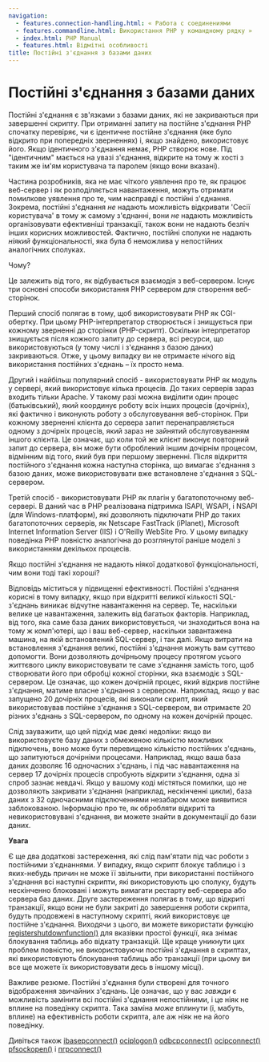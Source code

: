 ```yaml
---
navigation:
  - features.connection-handling.html: « Работа с соединениями
  - features.commandline.html: Використання PHP у командному рядку »
  - index.html: PHP Manual
  - features.html: Відмітні особливості
title: Постійні з'єднання з базами даних
---
```

# Постійні з'єднання з базами даних

Постійні з'єднання є зв'язками з базами даних, які не закриваються при завершенні скрипту. При отриманні запиту на постійне з'єднання PHP спочатку перевіряє, чи є ідентичне постійне з'єднання (яке було відкрито при попередніх зверненнях) і, якщо знайдено, використовує його. Якщо ідентичного з'єднання немає, PHP створює нове. Під "ідентичним" мається на увазі з'єднання, відкрите на тому ж хості з таким же ім'ям користувача та паролем (якщо вони вказані).

Частина розробників, яка не має чіткого уявлення про те, як працює веб-сервер і як розподіляється навантаження, можуть отримати помилкове уявлення про те, чим насправді є постійні з'єднання. Зокрема, постійні з'єднання *не* надають можливість відкривати 'Сесії користувача' в тому ж самому з'єднанні, вони *не* надають можливість організовувати ефективніші транзакції, також вони не надають безліч інших корисних можливостей. Фактично, постійні сполуки не надають *ніякий* функціональності, яка була б неможлива у непостійних аналогічних сполуках.

Чому?

Це залежить від того, як відбувається взаємодія з веб-сервером. Існує три основні способи використання PHP сервером для створення веб-сторінок.

Перший спосіб полягає в тому, щоб використовувати PHP як CGI-обертку. При цьому PHP-інтерпретатор створюється і знищується при кожному зверненні до сторінки (PHP-скрипт). Оскільки інтерпретатор знищується після кожного запиту до сервера, всі ресурси, що використовуються (у тому числі і з'єднання з базою даних) закриваються. Отже, у цьому випадку ви не отримаєте нічого від використання постійних з'єднань – їх просто нема.

Другий і найбільш популярний спосіб - використовувати PHP як модуль у сервері, який використовує кілька процесів. До таких серверів зараз входить тільки Apache. У такому разі можна виділити один процес (батьківський), який координує роботу всіх інших процесів (дочірніх), які фактично і виконують роботу з обслуговування веб-сторінок. При кожному зверненні клієнта до сервера запит перенаправляється одному з дочірніх процесів, який зараз не зайнятий обслуговуванням іншого клієнта. Це означає, що коли той же клієнт виконує повторний запит до сервера, він може бути оброблений іншим дочірнім процесом, відмінним від того, який був при першому зверненні. Після відкриття постійного з'єднання кожна наступна сторінка, що вимагає з'єднання з базою даних, може використовувати вже встановлене з'єднання з SQL-сервером.

Третій спосіб - використовувати PHP як плагін у багатопоточному веб-сервері. В даний час в PHP реалізована підтримка ISAPI, WSAPI, і NSAPI (для Windows-платформ), які дозволяють підключати PHP до таких багатопоточних серверів, як Netscape FastTrack (iPlanet), Microsoft Internet Information Server (IIS) і O'Reilly WebSite Pro. У цьому випадку поведінка PHP повністю аналогічна до розглянутої раніше моделі з використанням декількох процесів.

Якщо постійні з'єднання не надають ніякої додаткової функціональності, чим вони тоді такі хороші?

Відповідь міститься у підвищенні ефективності. Постійні з'єднання корисні в тому випадку, якщо при відкритті великої кількості SQL-з'єднань виникає відчутне навантаження на сервер. Те, наскільки велике це навантаження, залежить від багатьох факторів. Наприклад, від того, яка саме база даних використовується, чи знаходиться вона на тому ж комп'ютері, що і ваш веб-сервер, наскільки завантажена машина, на якій встановлений SQL-сервер, і так далі. Якщо витрати на встановлення з'єднання великі, постійні з'єднання можуть вам суттєво допомогти. Вони дозволяють дочірньому процесу протягом усього життєвого циклу використовувати те саме з'єднання замість того, щоб створювати його при обробці кожної сторінки, яка взаємодіє з SQL-сервером. Це означає, що кожен дочірній процес, який відкрив постійне з'єднання, матиме власне з'єднання з сервером. Наприклад, якщо у вас запущено 20 дочірніх процесів, які виконали скрипт, який використовував постійне з'єднання з SQL-сервером, ви отримаєте 20 різних з'єднань з SQL-сервером, по одному на кожен дочірній процес.

Слід зауважити, що цей підхід має деякі недоліки: якщо ви використовуєте базу даних з обмеженою кількістю можливих підключень, воно може бути перевищено кількістю постійних з'єднань, що запитуються дочірніми процесами. Наприклад, якщо ваша база даних дозволяє 16 одночасних з'єднань, і під час навантаження на сервер 17 дочірніх процесів спробують відкрити з'єднання, одна зі спроб зазнає невдачі. Якщо у вашому коді містяться помилки, що не дозволяють закривати з'єднання (наприклад, нескінченні цикли), база даних з 32 одночасними підключеннями незабаром може виявитися заблокованою. Інформацію про те, як обробляти відкриті та невикористовувані з'єднання, ви можете знайти в документації до бази даних.

**Увага**

Є ще два додаткові застереження, які слід пам'ятати під час роботи з постійними з'єднаннями. У випадку, якщо скрипт блокує таблицю і з яких-небудь причин не може її звільнити, при використанні постійного з'єднання всі наступні скрипти, які використовують цю сполуку, будуть нескінченно блоковані і можуть вимагати рестарту веб-сервера або сервера баз даних. Друге застереження полягає в тому, що відкриті транзакції, якщо вони не були закриті до завершення роботи скрипта, будуть продовжені в наступному скрипті, який використовує це постійне з'єднання. Виходячи з цього, ви можете використати функцію [registershutdownfunction()](function.register-shutdown-function.html) для вказівки простої функції, яка знімає блокування таблиць або відкату транзакцій. Ще краще уникнути цих проблем повністю, не використовуючи постійні з'єднання в скриптах, які використовують блокування таблиць або транзакції (при цьому ви все ще можете їх використовувати десь в іншому місці).

Важливе резюме. Постійні з'єднання були створені для точного відображення звичайних з'єднань. Це означає, що у вас *завжди* є можливість замінити всі постійні з'єднання непостійними, і це ніяк не вплине на поведінку скрипта. Така заміна *може* вплинути (і, мабуть, вплине) на ефективність роботи скрипта, але аж ніяк не на його поведінку.

Дивіться також [ibasepconnect()](function.ibase-pconnect.html) [ociplogon()](function.ociplogon.html) [odbcpconnect()](function.odbc-pconnect.html) [ocipconnect()](function.oci-pconnect.html) [pfsockopen()](function.pfsockopen.html) і [пгpconnect()](function.pg-pconnect.html)
